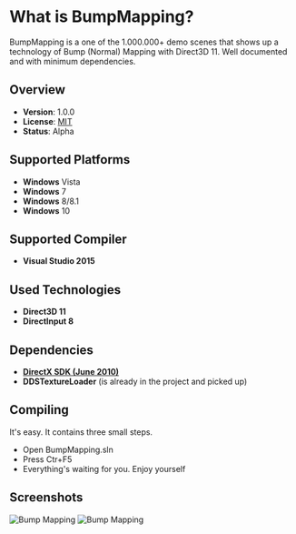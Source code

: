 What is BumpMapping?
====================
BumpMapping is a one of the 1.000.000+ demo scenes that shows up a technology of Bump (Normal) Mapping with Direct3D 11. Well documented and with minimum dependencies. 

Overview
--------
- **Version**: 1.0.0
- **License**: [MIT](https://github.com/weelhelmer/BumpMapping/master/LICENSE)
- **Status**: Alpha

Supported Platforms
-------------------
- **Windows** Vista
- **Windows** 7
- **Windows** 8/8.1
- **Windows** 10

Supported Compiler
------------------
- **Visual Studio 2015**

Used Technologies
-----------------
- **Direct3D 11**
- **DirectInput 8**

Dependencies
------------
- [**DirectX SDK (June 2010)**](https://www.microsoft.com/en-us/download/details.aspx?id=6812)
- **DDSTextureLoader** (is already in the project and picked up)

Compiling
---------
It's easy. It contains three small steps.
- Open BumpMapping.sln
- Press Ctr+F5
- Everything's waiting for you. Enjoy yourself

Screenshots
-----------
![Bump Mapping](http://images.vfl.ru/ii/1529655624/6a3d5a25/22206808.jpg)
![Bump Mapping](http://images.vfl.ru/ii/1529655625/7b308706/22206809.jpg)
